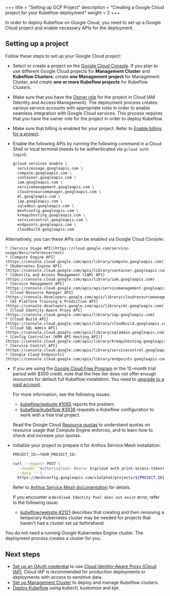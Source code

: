 +++
title = "Setting up GCP Project"
description = "Creating a Google Cloud project for your Kubeflow deployment"
weight = 2
+++

In order to deploy Kubeflow on Google Cloud, you need to set up a Google Cloud project and enable necessary APIs for the deployment.

## Setting up a project

Follow these steps to set up your Google Cloud project:

*  Select or create a project on the 
  [Google Cloud Console](https://console.cloud.google.com/cloud-resource-manager). If you plan to use different Google Cloud projects for __Management Cluster__ and __Kubeflow Clusters__: create __one Management project__ for Management Cluster, and create __one or more Kubeflow projects__ for Kubeflow Clusters.


*  Make sure that you have the 
  [Owner role](https://cloud.google.com/iam/docs/understanding-roles#primitive_role_definitions)
  for the project in Cloud IAM (Identity and Access Management).
  The deployment process creates various service accounts with
  appropriate roles in order to enable seamless integration with
  Google Cloud services. This process requires that you have the 
  owner role for the project in order to deploy Kubeflow.

*  Make sure that billing is enabled for your project. Refer to
  [Enable billing for a project](https://cloud.google.com/billing/docs/how-to/modify-project).

*  Enable the following APIs by running the following command in a Cloud Shell or local terminal (needs to be authenticated via `gcloud auth login`):

    ```bash
    gcloud services enable \
      serviceusage.googleapis.com \
      compute.googleapis.com \
      container.googleapis.com \
      iam.googleapis.com \
      servicemanagement.googleapis.com \
      cloudresourcemanager.googleapis.com \
      ml.googleapis.com \
      iap.googleapis.com \
      sqladmin.googleapis.com \
      meshconfig.googleapis.com \
      krmapihosting.googleapis.com \
      servicecontrol.googleapis.com \
      endpoints.googleapis.com \
      cloudbuild.googleapis.com
    ```
  Alternatively, you can these APIs can be enabled via Google Cloud Console:

    * [Service Usage API](https://cloud.google.com/service-usage/docs/reference/rest)
    * [Compute Engine API](https://console.cloud.google.com/apis/library/compute.googleapis.com)
    * [Kubernetes Engine API](https://console.cloud.google.com/apis/library/container.googleapis.com)
    * [Identity and Access Management (IAM) API](https://console.cloud.google.com/apis/library/iam.googleapis.com)
    * [Service Management API](https://console.cloud.google.com/apis/api/servicemanagement.googleapis.com)
    * [Cloud Resource Manager API](https://console.developers.google.com/apis/library/cloudresourcemanager.googleapis.com)
    * [AI Platform Training & Prediction API](https://console.developers.google.com/apis/library/ml.googleapis.com)
    * [Cloud Identity-Aware Proxy API](https://console.cloud.google.com/apis/library/iap.googleapis.com)
    * [Cloud Build API](https://console.cloud.google.com/apis/library/cloudbuild.googleapis.com)
    * [Cloud SQL Admin API](https://console.cloud.google.com/apis/library/sqladmin.googleapis.com)
    * [Config Controller (KRM API Hosting API)](https://console.cloud.google.com/apis/library/krmapihosting.googleapis.com)
    * [Service Control API](https://console.cloud.google.com/apis/library/servicecontrol.googleapis.com)
    * [Google Cloud Endpoints](https://console.cloud.google.com/apis/library/endpoints.googleapis.com)

* If you are using the
  [Google Cloud Free Program](https://cloud.google.com/free/docs/gcp-free-tier) or the
  12-month trial period with $300 credit, note that the free tier does not offer enough
  resources for default full Kubeflow installation. You need to 
  [upgrade to a paid account](https://cloud.google.com/free/docs/gcp-free-tier#how-to-upgrade).
  
    For more information, see the following issues: 

    * [kubeflow/website #1065](https://github.com/kubeflow/website/issues/1065)
      reports the problem.
    * [kubeflow/kubeflow #3936](https://github.com/kubeflow/kubeflow/issues/3936)
      requests a Kubeflow configuration to work with a free trial project.

    Read the Google Cloud [Resource quotas](https://cloud.google.com/compute/quotas)
    to understand quotas on resource usage that Compute Engine enforces, and 
    to learn how to check and increase your quotas.

*  Initialize your project to prepare it for Anthos Service Mesh installation:

    ```bash
    PROJECT_ID=<YOUR_PROJECT_ID>
    ```

    ```bash
    curl --request POST \
      --header "Authorization: Bearer $(gcloud auth print-access-token)" \
      --data '' \
      https://meshconfig.googleapis.com/v1alpha1/projects/${PROJECT_ID}:initialize
    ```

    Refer to [Anthos Service Mesh documentation](https://cloud.google.com/service-mesh/docs/archive/1.4/docs/gke-install-new-cluster#setting_credentials_and_permissions) for details.

    If you encounter a `Workload Identity Pool does not exist` error, refer to the following issue:

    * [kubeflow/website #2121](https://github.com/kubeflow/website/issues/2121)
    describes that creating and then removing a temporary Kubernetes cluster may
    be needed for projects that haven't had a cluster set up beforehand.

You do not need a running Google Kubernetes Engine cluster. The deployment process creates a
cluster for you.

## Next steps

* [Set up an OAuth credential](./docs/deploy/oauth-setup) to use 
  [Cloud Identity-Aware Proxy (Cloud IAP)](https://cloud.google.com/iap/docs/).
  Cloud IAP is recommended for production deployments or deployments with access 
  to sensitive data.
* [Set up Management Cluster](./docs/deploy/management-setup) to deploy and manage Kubeflow clusters.
* [Deploy Kubeflow](./docs/deploy/deploy-cli) using kubectl, kustomize and kpt.
